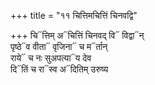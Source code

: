 +++
title = "११ चित्तिमचित्तिं चिनवद्वि"

+++
चि᳓त्तिम् अ᳓चित्तिं चिनवद् वि᳓ विद्वा᳓न्  
पृष्ठे᳓व वीता᳓ वृजिना᳓ च म᳓र्तान्  
राये᳓ च नः सुअपत्या᳓य देव  
दि᳓तिं च रा᳓स्व अ᳓दितिम् उरुष्य